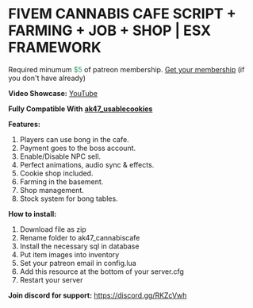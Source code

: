 <h1>FIVEM CANNABIS CAFE SCRIPT + FARMING + JOB + SHOP | ESX FRAMEWORK</h1>
<p>Required minumum <span style="color: #339966;">$5</span> of patreon membership. <a href="https://patreon.com/menanak47" target="_blank">Get your membership</a> (if you don't have already)</p>
<p><strong>Video Showcase:</strong> <a href="https://youtu.be/yBUat-DxM18">YouTube</a></p>
<p><strong>Fully Compatible With</strong> <a href="https://youtu.be/wYYNvJWidDE" target="_blank"><strong>ak47_usablecookies</strong></a></p>
<p><strong>Features: </strong></p>
<ol>
<li>Players can use bong in the cafe.</li>
<li>Payment goes to the boss account.</li>
<li>Enable/Disable NPC sell.</li>
<li>Perfect animations, audio sync &amp; effects.</li>
<li>Cookie shop included.</li>
<li>Farming in the basement.</li>
<li>Shop management.</li>
<li>Stock system for bong tables.</li>
</ol>
<p><strong>How to install:</strong></p>
<ol>
<li>Download file as zip</li>
<li>Rename folder to ak47_cannabiscafe</li>
<li>Install the necessary sql in database</li>
<li>Put item images into inventory</li>
<li>Set your patreon email in config.lua</li>
<li>Add this resource at the bottom of your server.cfg</li>
<li>Restart your server</li>
</ol>
<p><strong>Join discord for support:</strong> <a href="https://discord.gg/RKZcVwh">https://discord.gg/RKZcVwh</a></p>
